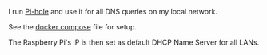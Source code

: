 I run [Pi-hole](https://pi-hole.net/) and use it for all DNS queries on my local network.

See the [docker compose](../raspberry/docker/docker-compose.yaml) file for setup.

The Raspberry Pi's IP is then set as default DHCP Name Server for all LANs.
